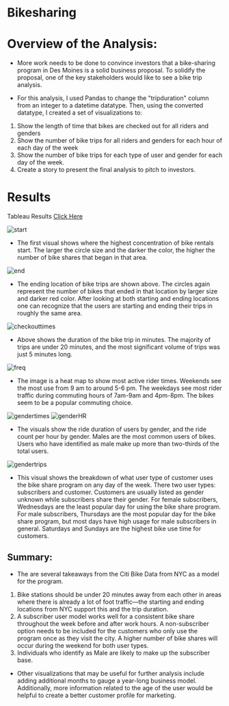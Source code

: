 # Bikesharing

# Overview of the Analysis:

* More work needs to be done to convince investors that a bike-sharing program in Des Moines is a solid business proposal. To solidify the proposal, one of the key stakeholders would like to see a bike trip analysis.

* For this analysis, I used Pandas to change the "tripduration" column from an integer to a datetime datatype. Then, using the converted datatype, I created a set of visualizations to:

1. Show the length of time that bikes are checked out for all riders and genders
2. Show the number of bike trips for all riders and genders for each hour of each day of the week
3. Show the number of bike trips for each type of user and gender for each day of the week.
4. Create a story to present the final analysis to pitch to investors.

# Results

Tableau Results [Click Here](https://public.tableau.com/app/profile/vincent.r.vinci/viz/NYCCitibike_16577658698610/NYCCitiBike?publish=yes)

![start](Images/startinglocations.png) 

* The first visual shows where the highest concentration of bike rentals start. The larger the circle size and the darker the color, the higher the number of bike shares that began in that area. 

![end](Images/endinglocations.png) 

* The ending location of bike trips are shown above. The circles again represent the number of bikes that ended in that location by larger size and darker red color. After looking at both starting and ending locations one can recognize that the users are starting and ending their trips in roughly the same area.

![checkouttimes](Images/checkoutTIMES.png) 

* Above shows the duration of the bike trip in minutes. The majority of trips are under 20 minutes, and the most significant volume of trips was just 5 minutes long.

![freq](Images/tripfrequency.png) 

* The image is a heat map to show most active rider times. Weekends see the most use from 9 am to around 5-6 pm. The weekdays see most rider traffic during commuting hours of 7am-9am and 4pm-8pm. The bikes seem to be a popular commuting choice. 

![gendertimes](Images/genderTIMES.png) 
![genderHR](Images/genderbyhour.png) 


* The visuals show the ride duration of users by gender, and the ride count per hour by gender. Males are the most common users of bikes. Users who have identified as male make up more than two-thirds of the total users. 

![gendertrips](Images/tripsbygender.png)

* This visual shows the breakdown of what user type of customer uses the bike share program on any day of the week. There two user types: subscribers and customer. Customers are usually listed as gender unknown while subscribers share their gender. For female subscribers, Wednesdays are the least popular day for using the bike share program. For male subscribers, Thursdays are the most popular day for the bike share program, but most days have high usage for male subscribers in general. Saturdays and Sundays are the highest bike use time for customers.


## Summary: 
* The are several takeaways from the Citi Bike Data from NYC as a model for the program.
1. Bike stations should be under 20 minutes away from each other in areas where there is already a lot of foot traffic—the starting and ending locations from NYC support this and the trip duration. 
1. A subscriber user model works well for a consistent bike share throughout the week before and after work hours. A non-subscriber option needs to be included for the customers who only use the program once as they visit the city. A higher number of bike shares will occur during the weekend for both user types. 
1. Individuals who identify as Male are likely to make up the subscriber base.
* Other visualizations that may be useful for further analysis include adding additional months to gauge a year-long business model. Additionally, more information related to the age of the user would be helpful to create a better customer profile for marketing.
